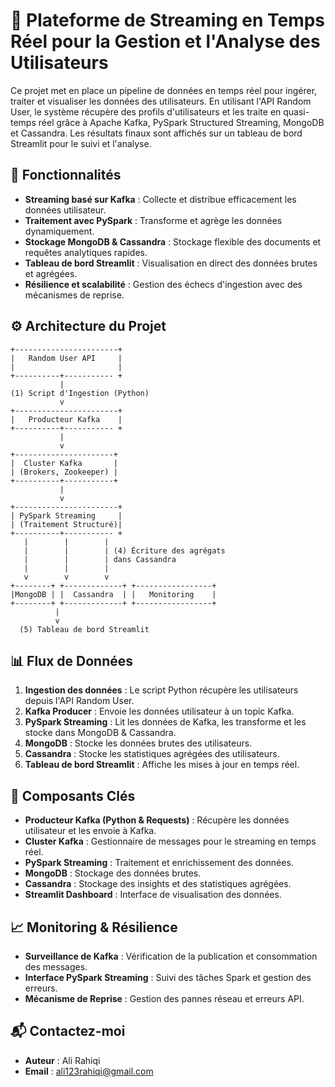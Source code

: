 # 📌 Plateforme de Streaming en Temps Réel pour la Gestion et l'Analyse des Utilisateurs

Ce projet met en place un pipeline de données en temps réel pour ingérer, traiter et visualiser les données des utilisateurs. En utilisant l'API Random User, le système récupère des profils d'utilisateurs et les traite en quasi-temps réel grâce à Apache Kafka, PySpark Structured Streaming, MongoDB et Cassandra. Les résultats finaux sont affichés sur un tableau de bord Streamlit pour le suivi et l'analyse.

## 🚀 Fonctionnalités

- **Streaming basé sur Kafka** : Collecte et distribue efficacement les données utilisateur.
- **Traitement avec PySpark** : Transforme et agrège les données dynamiquement.
- **Stockage MongoDB & Cassandra** : Stockage flexible des documents et requêtes analytiques rapides.
- **Tableau de bord Streamlit** : Visualisation en direct des données brutes et agrégées.
- **Résilience et scalabilité** : Gestion des échecs d'ingestion avec des mécanismes de reprise.

## ⚙️ Architecture du Projet

```
+-----------------------+
|   Random User API     |
|                       |
+----------+----------- +
           |
(1) Script d'Ingestion (Python) 
           v
+-----------------------+
|   Producteur Kafka    |
+----------+----------- +
           |
           v
+----------------------+
|  Cluster Kafka       |
| (Brokers, Zookeeper) |
+----------+-----------+
           |
           v
+-----------------------+
| PySpark Streaming     |
| (Traitement Structuré)|
+----------+----------- +
   |        |        |
   |        |        | (4) Écriture des agrégats
   |        |        | dans Cassandra
   |        |        |
   v        v        v
+--------+ +-------------+ +-----------------+
|MongoDB | |  Cassandra  | |   Monitoring    |
+--------+ +-------------+ +-----------------+
          |
          v
  (5) Tableau de bord Streamlit
```

## 📊 Flux de Données

1. **Ingestion des données** : Le script Python récupère les utilisateurs depuis l'API Random User.
2. **Kafka Producer** : Envoie les données utilisateur à un topic Kafka.
3. **PySpark Streaming** : Lit les données de Kafka, les transforme et les stocke dans MongoDB & Cassandra.
4. **MongoDB** : Stocke les données brutes des utilisateurs.
5. **Cassandra** : Stocke les statistiques agrégées des utilisateurs.
6. **Tableau de bord Streamlit** : Affiche les mises à jour en temps réel.

## 🎯 Composants Clés

- **Producteur Kafka (Python & Requests)** : Récupère les données utilisateur et les envoie à Kafka.
- **Cluster Kafka** : Gestionnaire de messages pour le streaming en temps réel.
- **PySpark Streaming** : Traitement et enrichissement des données.
- **MongoDB** : Stockage des données brutes.
- **Cassandra** : Stockage des insights et des statistiques agrégées.
- **Streamlit Dashboard** : Interface de visualisation des données.

## 📈 Monitoring & Résilience

- **Surveillance de Kafka** : Vérification de la publication et consommation des messages.
- **Interface PySpark Streaming** : Suivi des tâches Spark et gestion des erreurs.
- **Mécanisme de Reprise** : Gestion des pannes réseau et erreurs API.

## 📬 Contactez-moi

- **Auteur** : Ali Rahiqi 
- **Email** : [ali123rahiqi@gmail.com](mailto:ali123rahiqi@gmail.com)

